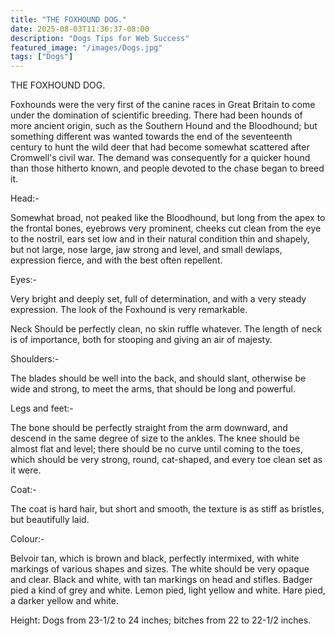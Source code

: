 ```yaml
---
title: "THE FOXHOUND DOG."
date: 2025-08-03T11:36:37-08:00
description: "Dogs Tips for Web Success"
featured_image: "/images/Dogs.jpg"
tags: ["Dogs"]
---
```


THE FOXHOUND DOG. 

Foxhounds were the very first of the canine races in Great Britain  to come under the domination of scientific breeding. There had been  hounds of more ancient origin, such as the Southern  Hound and the Bloodhound; but something different was wanted towards the end of the seventeenth century to hunt the wild deer that had become somewhat scattered after Cromwell's civil war. The demand was consequently for a quicker hound than those hitherto known, and people devoted to the chase began to breed it. 

Head:-

Somewhat broad, not peaked like the Bloodhound, but long from the apex to the frontal bones, eyebrows very prominent, cheeks cut clean from the eye to the nostril, ears set low and in their natural condition thin and shapely, but not large, nose large, jaw strong and level, and small dewlaps, expression fierce, and with the best often repellent.  

Eyes:-

Very bright and deeply set, full of determination, and with a  very steady expression. The look of the Foxhound is very remarkable.  

Neck Should be perfectly clean, no skin ruffle whatever. The length of neck is of importance, both for stooping and giving an air of majesty. 

Shoulders:-

The blades should be well into the back, and should slant, otherwise be wide and strong, to meet the arms, that should be long and powerful.  

Legs and feet:-

The bone should be perfectly straight from the arm downward, and descend in the same degree of size to the ankles. The knee should be almost flat and level; there should be no curve until coming to the toes, which should be very strong, round, cat-shaped, and every toe clean set as it were.  

Coat:-

The coat is hard hair, but short and smooth, the texture is as stiff as bristles, but beautifully laid.  

Colour:-

Belvoir tan, which is brown and black, perfectly intermixed, with white markings of various shapes and sizes. The white should be very opaque and clear. Black and white, with tan markings on head and stifles. Badger pied a kind of grey and white. Lemon pied, light yellow and white. Hare pied, a darker yellow and white.  

Height: Dogs from 23-1/2 to 24 inches; bitches from 22 to 22-1/2 inches.


